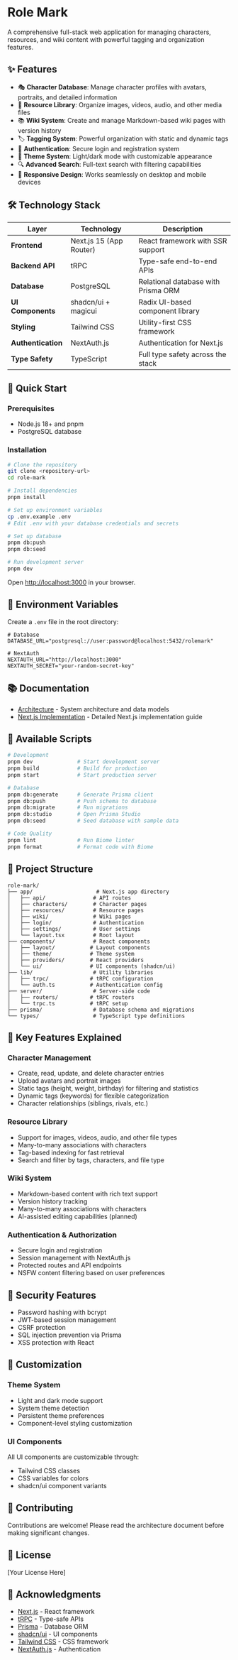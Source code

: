 # Role Mark

A comprehensive full-stack web application for managing characters, resources, and wiki content with powerful tagging and organization features.

## ✨ Features

- 🎭 **Character Database**: Manage character profiles with avatars, portraits, and detailed information
- 📁 **Resource Library**: Organize images, videos, audio, and other media files
- 📚 **Wiki System**: Create and manage Markdown-based wiki pages with version history
- 🏷️ **Tagging System**: Powerful organization with static and dynamic tags
- 🔐 **Authentication**: Secure login and registration system
- 🎨 **Theme System**: Light/dark mode with customizable appearance
- 🔍 **Advanced Search**: Full-text search with filtering capabilities
- 📱 **Responsive Design**: Works seamlessly on desktop and mobile devices

## 🛠️ Technology Stack

| Layer              | Technology              | Description                         |
| ------------------ | ----------------------- | ----------------------------------- |
| **Frontend**       | Next.js 15 (App Router) | React framework with SSR support    |
| **Backend API**    | tRPC                    | Type-safe end-to-end APIs           |
| **Database**       | PostgreSQL              | Relational database with Prisma ORM |
| **UI Components**  | shadcn/ui + magicui     | Radix UI-based component library    |
| **Styling**        | Tailwind CSS            | Utility-first CSS framework         |
| **Authentication** | NextAuth.js             | Authentication for Next.js          |
| **Type Safety**    | TypeScript              | Full type safety across the stack   |

## 🚀 Quick Start

### Prerequisites

- Node.js 18+ and pnpm
- PostgreSQL database

### Installation

```bash
# Clone the repository
git clone <repository-url>
cd role-mark

# Install dependencies
pnpm install

# Set up environment variables
cp .env.example .env
# Edit .env with your database credentials and secrets

# Set up database
pnpm db:push
pnpm db:seed

# Run development server
pnpm dev
```

Open [http://localhost:3000](http://localhost:3000) in your browser.

## 📝 Environment Variables

Create a `.env` file in the root directory:

```env
# Database
DATABASE_URL="postgresql://user:password@localhost:5432/rolemark"

# NextAuth
NEXTAUTH_URL="http://localhost:3000"
NEXTAUTH_SECRET="your-random-secret-key"
```

## 📚 Documentation

- [Architecture](./architecture.md) - System architecture and data models
- [Next.js Implementation](./docs/NEXTJS_IMPLEMENTATION.md) - Detailed Next.js implementation guide

## 🧪 Available Scripts

```bash
# Development
pnpm dev              # Start development server
pnpm build            # Build for production
pnpm start            # Start production server

# Database
pnpm db:generate      # Generate Prisma client
pnpm db:push          # Push schema to database
pnpm db:migrate       # Run migrations
pnpm db:studio        # Open Prisma Studio
pnpm db:seed          # Seed database with sample data

# Code Quality
pnpm lint             # Run Biome linter
pnpm format           # Format code with Biome
```

## 📁 Project Structure

```
role-mark/
├── app/                    # Next.js app directory
│   ├── api/               # API routes
│   ├── characters/        # Character pages
│   ├── resources/         # Resource pages
│   ├── wiki/              # Wiki pages
│   ├── login/             # Authentication
│   ├── settings/          # User settings
│   └── layout.tsx         # Root layout
├── components/            # React components
│   ├── layout/           # Layout components
│   ├── theme/            # Theme system
│   ├── providers/        # React providers
│   └── ui/               # UI components (shadcn/ui)
├── lib/                   # Utility libraries
│   ├── trpc/             # tRPC configuration
│   └── auth.ts           # Authentication config
├── server/                # Server-side code
│   ├── routers/          # tRPC routers
│   └── trpc.ts           # tRPC setup
├── prisma/                # Database schema and migrations
└── types/                 # TypeScript type definitions
```

## 🎯 Key Features Explained

### Character Management

- Create, read, update, and delete character entries
- Upload avatars and portrait images
- Static tags (height, weight, birthday) for filtering and statistics
- Dynamic tags (keywords) for flexible categorization
- Character relationships (siblings, rivals, etc.)

### Resource Library

- Support for images, videos, audio, and other file types
- Many-to-many associations with characters
- Tag-based indexing for fast retrieval
- Search and filter by tags, characters, and file type

### Wiki System

- Markdown-based content with rich text support
- Version history tracking
- Many-to-many associations with characters
- AI-assisted editing capabilities (planned)

### Authentication & Authorization

- Secure login and registration
- Session management with NextAuth.js
- Protected routes and API endpoints
- NSFW content filtering based on user preferences

## 🔐 Security Features

- Password hashing with bcrypt
- JWT-based session management
- CSRF protection
- SQL injection prevention via Prisma
- XSS protection with React

## 🎨 Customization

### Theme System

- Light and dark mode support
- System theme detection
- Persistent theme preferences
- Component-level styling customization

### UI Components

All UI components are customizable through:

- Tailwind CSS classes
- CSS variables for colors
- shadcn/ui component variants

## 🤝 Contributing

Contributions are welcome! Please read the architecture document before making significant changes.

## 📄 License

[Your License Here]

## 🙏 Acknowledgments

- [Next.js](https://nextjs.org/) - React framework
- [tRPC](https://trpc.io/) - Type-safe APIs
- [Prisma](https://www.prisma.io/) - Database ORM
- [shadcn/ui](https://ui.shadcn.com/) - UI components
- [Tailwind CSS](https://tailwindcss.com/) - CSS framework
- [NextAuth.js](https://next-auth.js.org/) - Authentication
